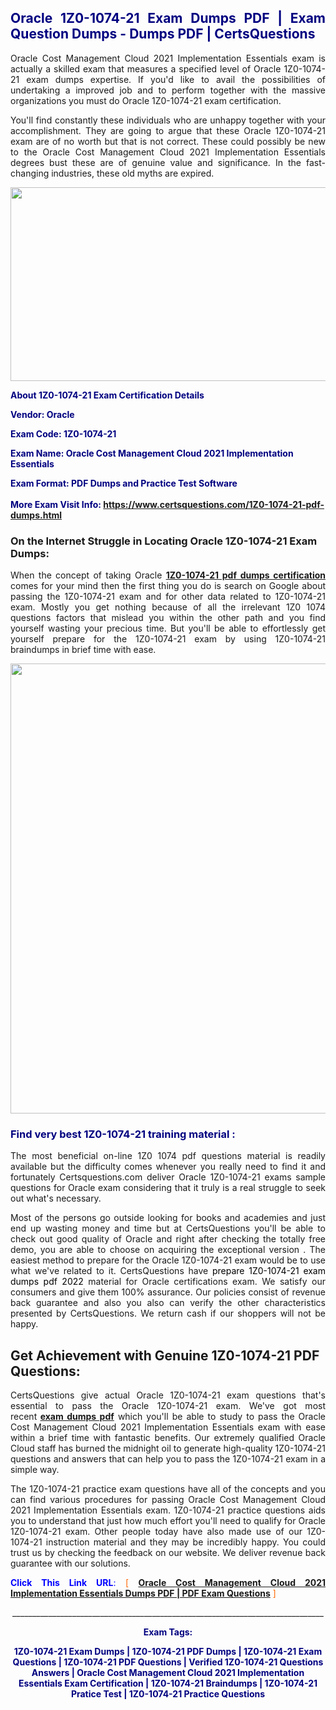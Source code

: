 <h2 style="text-align: justify;"><span style="color: #000080;">Oracle 1Z0-1074-21 Exam Dumps PDF | Exam Question Dumps - Dumps PDF | CertsQuestions</span></h2>
<p style="text-align: justify;">Oracle Cost Management Cloud 2021 Implementation Essentials exam is actually a skilled exam that measures a specified level of Oracle  1Z0-1074-21 exam dumps expertise. If you'd like to avail the possibilities of undertaking a improved job and to perform together with the massive organizations you must do Oracle 1Z0-1074-21 exam certification.</p>
<p style="text-align: justify;">You'll find constantly these individuals who are unhappy together with your accomplishment. They are going to argue that these Oracle  1Z0-1074-21 exam are of no worth but that is not correct. These could possibly be new to the Oracle Cost Management Cloud 2021 Implementation Essentials degrees bust these are of genuine value and significance. In the fast-changing industries, these old myths are expired.</p>
<p><img style="display: block; margin-left: auto; margin-right: auto;" src="https://i.imgur.com/eaP4ae9.png" width="840" height="310" /></p>
<p><span style="color: #000080;"><strong>About 1Z0-1074-21 Exam Certification Details</strong></span></p>
<p><span style="color: #000080;"><strong>Vendor: Oracle<br /></strong></span></p>
<p><span style="color: #000080;"><strong>Exam Code: 1Z0-1074-21</strong></span></p>
<p><span style="color: #000080;"><strong>Exam Name: Oracle Cost Management Cloud 2021 Implementation Essentials</strong></span></p>
<p><span style="color: #000080;"><strong>Exam Format: PDF Dumps and Practice Test Software<br /><br />More Exam Visit Info: <span style="color: #ff6600;"><a href="https://www.certsquestions.com/1Z0-1074-21-pdf-dumps.html">https://www.certsquestions.com/1Z0-1074-21-pdf-dumps.html</a></span></strong></span></p>
<h3>On the Internet Struggle in Locating Oracle 1Z0-1074-21 Exam Dumps:</h3>
<p style="text-align: justify;">When the concept of taking Oracle <a href="https://www.certsquestions.com/1Z0-1074-21-pdf-dumps.html"><strong> 1Z0-1074-21 pdf dumps certification</strong></a> comes for your mind then the first thing you do is search on Google about passing the 1Z0-1074-21 exam and for other data related to 1Z0-1074-21 exam. Mostly you get nothing because of all the irrelevant 1Z0 1074 questions factors that mislead you within the other path and you find yourself wasting your precious time. But you'll be able to effortlessly get yourself prepare for the 1Z0-1074-21 exam by using 1Z0-1074-21 braindumps in brief time with ease.</p>
<p><a href="https://www.certsquestions.com/1Z0-1074-21-pdf-dumps.html"><img style="display: block; margin-left: auto; margin-right: auto;" src="https://i.imgur.com/pxhoKQ2.png" width="720" /></a></p>
<h3><span style="color: #000080;">Find very best  1Z0-1074-21 training material :</span></h3>
<p style="text-align: justify;">The most beneficial on-line 1Z0 1074 pdf questions material is readily available but the difficulty comes whenever you really need to find it and fortunately Certsquestions.com deliver Oracle 1Z0-1074-21 exams sample questions for Oracle  exam considering that it truly is a real struggle to seek out what's necessary.</p>
<p style="text-align: justify;">Most of the persons go outside looking for books and academies and just end up wasting money and time but at CertsQuestions you'll be able to check out good quality of Oracle  and right after checking the totally free demo, you are able to choose on acquiring the exceptional version . The easiest method to prepare for the Oracle 1Z0-1074-21 exam would be to use what we've related to it. CertsQuestions have <span style="color: #000000;">prepare 1Z0-1074-21 exam dumps pdf 2022</span> material for Oracle certifications exam. We satisfy our consumers and give them 100% assurance. Our policies consist of revenue back guarantee and also you also can verify the other characteristics presented by CertsQuestions. We return cash if our shoppers will not be happy.</p>
<h2>Get Achievement with Genuine 1Z0-1074-21 PDF Questions:</h2>
<p style="text-align: justify;">CertsQuestions give actual Oracle 1Z0-1074-21 exam questions that's essential to pass the Oracle  1Z0-1074-21 exam. We've got most recent<strong>&nbsp;<a href="https://www.certsquestions.com/">exam dumps pdf</a></strong>&nbsp;which you'll be able to study to pass the Oracle Cost Management Cloud 2021 Implementation Essentials exam with ease within a brief time with fantastic benefits. Our extremely qualified Oracle Cloud staff has burned the midnight oil to generate high-quality 1Z0-1074-21 questions and answers that can help you to pass the 1Z0-1074-21 exam in a simple way.</p>
<p style="text-align: justify;">The 1Z0-1074-21 practice exam questions have all of the concepts and you can find various procedures for passing Oracle Cost Management Cloud 2021 Implementation Essentials exam. 1Z0-1074-21 practice questions aids you to understand that just how much effort you'll need to qualify for Oracle  1Z0-1074-21 exam. Other people today have also made use of our 1Z0-1074-21 instruction material and they may be incredibly happy. You could trust us by checking the feedback on our website. We deliver revenue back guarantee with our solutions.</p>
<p style="text-align: justify;"><span style="color: #0000ff;"><strong>Click This Link URL</strong>:</span> <span style="color: #ff6600;">[ <strong><a href="https://www.certsquestions.com/oracle-cloud-certification.html">Oracle Cost Management Cloud 2021 Implementation Essentials Dumps PDF | PDF Exam Questions</a></strong> ]</span></p>
<p style="text-align: center;">______________________________________________________________________________</p>
<p style="text-align: center;"><span style="color: #000080;"><strong>Exam Tags:</strong></span></p>
<p style="text-align: center;"><span style="color: #000080;"><strong>1Z0-1074-21 Exam Dumps | 1Z0-1074-21 PDF Dumps | 1Z0-1074-21 Exam Questions | 1Z0-1074-21 PDF Questions | Verified 1Z0-1074-21 Questions Answers | Oracle Cost Management Cloud 2021 Implementation Essentials Exam Certification | 1Z0-1074-21 Braindumps | 1Z0-1074-21 Pratice Test | 1Z0-1074-21 Practice Questions</strong></span></p>
